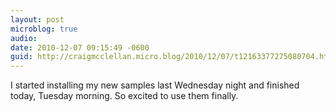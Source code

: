 ```yaml
---
layout: post
microblog: true
audio: 
date: 2010-12-07 09:15:49 -0600
guid: http://craigmcclellan.micro.blog/2010/12/07/t12163377275080704.html
---
```

I started installing my new samples last Wednesday night and finished today, Tuesday morning.  So excited to use them finally.
